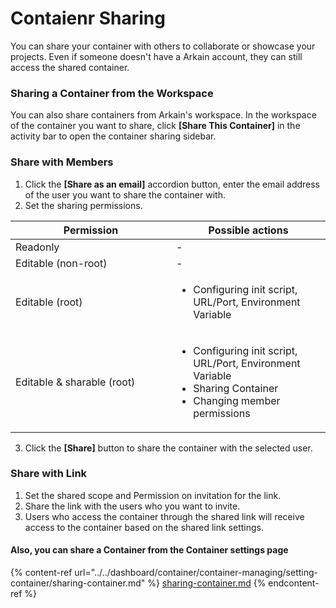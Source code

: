 # Contaienr Sharing

You can share your container with others to collaborate or showcase your projects. Even if someone doesn't have a Arkain account, they can still access the shared container.

### Sharing a Container from the Workspace <a href="#sharing-a-container-from-the-workspace" id="sharing-a-container-from-the-workspace"></a>

You can also share containers from Arkain's workspace. In the workspace of the container you want to share, click **\[Share This Container]** in the activity bar to open the container sharing sidebar.

### **Share with Members**

1. Click the **\[Share as an email]** accordion button, enter the email address of the user you want to share the container with.
2. Set the sharing permissions.

<table><thead><tr><th width="241">Permission</th><th>Possible actions</th></tr></thead><tbody><tr><td>Readonly</td><td>-</td></tr><tr><td>Editable (non-root)</td><td>-</td></tr><tr><td>Editable (root)</td><td><ul><li>Configuring init script, URL/Port, Environment Variable</li></ul></td></tr><tr><td>Editable &#x26; sharable (root)</td><td><ul><li>Configuring init script, URL/Port, Environment Variable</li><li>Sharing Container</li><li>Changing member permissions</li></ul></td></tr></tbody></table>

3. Click the **\[Share]** button to share the container with the selected user.

### **Share with Link**

1. Set the shared scope and Permission on invitation for the link.
2. Share the link with the users who you want to invite.
3. Users who access the container through the shared link will receive access to the container based on the shared link settings.

#### Also, you can share a Container from the Container settings page

{% content-ref url="../../dashboard/container/container-managing/setting-container/sharing-container.md" %}
[sharing-container.md](../../dashboard/container/container-managing/setting-container/sharing-container.md)
{% endcontent-ref %}



